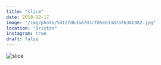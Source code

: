 ```yaml
---
title: "slice"
date: 2018-12-17
image: "/img/photo/5d12fd63ad7d3cf85eb33d7af638b982.jpg"
location: "Brixton"
instagram: true
draft: false
---
```


![slice](/img/photo/5d12fd63ad7d3cf85eb33d7af638b982.jpg)
